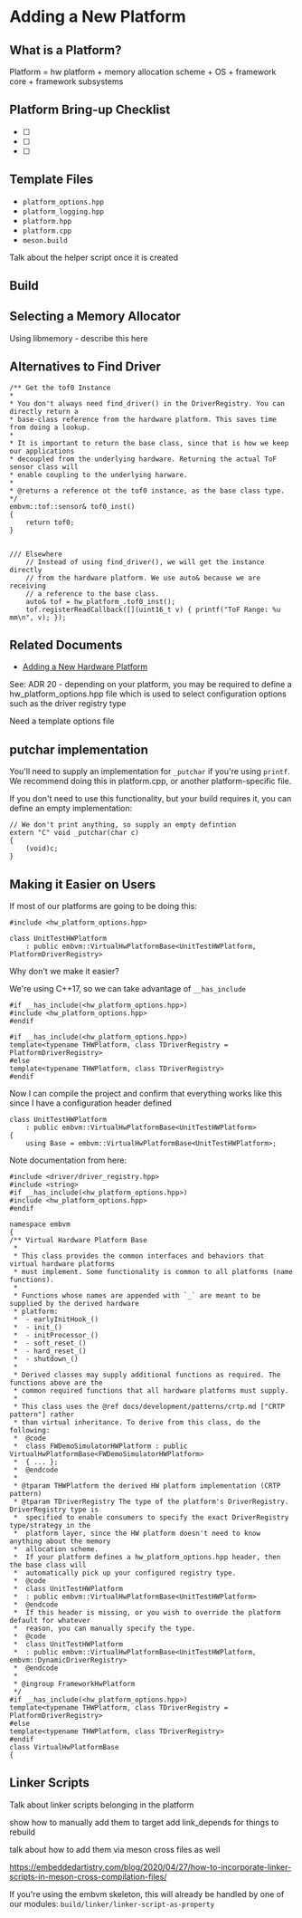 # Adding a New Platform

## What is a Platform?

Platform = hw platform + memory allocation scheme + OS + framework core + framework subsystems

## Platform Bring-up Checklist

- [ ] 
- [ ] 
- [ ] 


## Template Files

* `platform_options.hpp`
* `platform_logging.hpp`
* `platform.hpp`
* `platform.cpp`
* `meson.build`

Talk about the helper script once it is created

## Build

## Selecting a Memory Allocator

Using libmemory - describe this here

## Alternatives to Find Driver

```
/** Get the tof0 Instance
*
* You don't always need find_driver() in the DriverRegistry. You can directly return a
* base-class reference from the hardware platform. This saves time from doing a lookup.
*
* It is important to return the base class, since that is how we keep our applications
* decoupled from the underlying hardware. Returning the actual ToF sensor class will
* enable coupling to the underlying harware.
*
* @returns a reference ot the tof0 instance, as the base class type.
*/
embvm::tof::sensor& tof0_inst()
{
	return tof0;
}


/// Elsewhere
	// Instead of using find_driver(), we will get the instance directly
	// from the hardware platform. We use auto& because we are receiving
	// a reference to the base class.
	auto& tof = hw_platform_.tof0_inst();
	tof.registerReadCallback([](uint16_t v) { printf("ToF Range: %u mm\n", v); });

```

## Related Documents

* [Adding a New Hardware Platform](adding_new_hw_platform.md)










See: ADR 20 - depending on your platform, you may be required to define a hw_platform_options.hpp file which is used to select configuration options such as the driver registry type

Need a template options file

## putchar implementation

You'll need to supply an implementation for `_putchar` if you're using `printf`. We recommend doing this in platform.cpp, or another platform-specific file.

If you don't need to use this functionality, but your build requires it, you can define an empty implementation:

```
// We don't print anything, so supply an empty defintion
extern "C" void _putchar(char c)
{
    (void)c;
}

```


## Making it Easier on Users

If most of our platforms are going to be doing this:

```
#include <hw_platform_options.hpp>

class UnitTestHWPlatform
    : public embvm::VirtualHwPlatformBase<UnitTestHWPlatform, PlatformDriverRegistry>
```

Why don't we make it easier?

We're using C++17, so we can take advantage of `__has_include`

```
#if __has_include(<hw_platform_options.hpp>)
#include <hw_platform_options.hpp>
#endif
```

```
#if __has_include(<hw_platform_options.hpp>)
template<typename THWPlatform, class TDriverRegistry = PlatformDriverRegistry>
#else
template<typename THWPlatform, class TDriverRegistry>
#endif
```

Now I can compile the project and confirm that everything works like this since I have a configuration header defined

```
class UnitTestHWPlatform
    : public embvm::VirtualHwPlatformBase<UnitTestHWPlatform>
{
    using Base = embvm::VirtualHwPlatformBase<UnitTestHWPlatform>;
```

Note documentation from here:

```
#include <driver/driver_registry.hpp>
#include <string>
#if __has_include(<hw_platform_options.hpp>)
#include <hw_platform_options.hpp>
#endif

namespace embvm
{
/** Virtual Hardware Platform Base
 *
 * This class provides the common interfaces and behaviors that virtual hardware platforms
 * must implement. Some functionality is common to all platforms (name functions).
 *
 * Functions whose names are appended with `_` are meant to be supplied by the derived hardware
 * platform:
 *  - earlyInitHook_()
 *  - init_()
 *  - initProcessor_()
 *  - soft_reset_()
 *  - hard_reset_()
 *  - shutdown_()
 *
 * Derived classes may supply additional functions as required. The functions above are the
 * common required functions that all hardware platforms must supply.
 *
 * This class uses the @ref docs/development/patterns/crtp.md ["CRTP pattern"] rather
 * than virtual inheritance. To derive from this class, do the following:
 *  @code
 *  class FWDemoSimulatorHWPlatform : public VirtualHwPlatformBase<FWDemoSimulatorHWPlatform>
 *  { ... };
 *  @endcode
 *
 * @tparam THWPlatform the derived HW platform implementation (CRTP pattern)
 * @tparam TDriverRegistry The type of the platform's DriverRegistry. DriverRegistry type is
 *  specified to enable consumers to specify the exact DriverRegistry type/strategy in the
 *  platform layer, since the HW platform doesn't need to know anything about the memory
 *  allocation scheme.
 *  If your platform defines a hw_platform_options.hpp header, then the base class will
 *  automatically pick up your configured registry type.
 *  @code
 *  class UnitTestHWPlatform
 *  : public embvm::VirtualHwPlatformBase<UnitTestHWPlatform>
 *  @endcode
 *  If this header is missing, or you wish to override the platform default for whatever
 *  reason, you can manually specify the type.
 *  @code
 *  class UnitTestHWPlatform
 *  : public embvm::VirtualHwPlatformBase<UnitTestHWPlatform, embvm::DynamicDriverRegistry>
 *  @endcode
 *
 * @ingroup FrameworkHwPlatform
 */
#if __has_include(<hw_platform_options.hpp>)
template<typename THWPlatform, class TDriverRegistry = PlatformDriverRegistry>
#else
template<typename THWPlatform, class TDriverRegistry>
#endif
class VirtualHwPlatformBase
{
```

## Linker Scripts

Talk about linker scripts belonging in the platform

show how to manually add them to target
add link_depends for things to rebuild

talk about how to add them via meson cross files as well

https://embeddedartistry.com/blog/2020/04/27/how-to-incorporate-linker-scripts-in-meson-cross-compilation-files/

If you're using the embvm skeleton, this will already be handled by one of our modules: `build/linker/linker-script-as-property`
